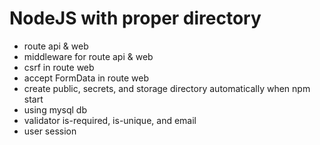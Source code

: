 # NodeJS with proper directory

- route api & web
- middleware for route api & web
- csrf in route web
- accept FormData in route web
- create public, secrets, and storage directory automatically when npm start
- using mysql db
- validator is-required, is-unique, and email
- user session
